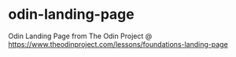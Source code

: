 # odin-landing-page
Odin Landing Page from The Odin Project @ https://www.theodinproject.com/lessons/foundations-landing-page